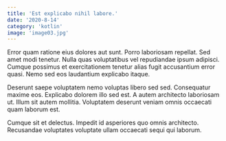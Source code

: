 ```yaml
---
title: 'Est explicabo nihil labore.'
date: '2020-8-14'
category: 'kotlin'
image: 'image03.jpg'
---
```


Error quam ratione eius dolores aut sunt. Porro laboriosam repellat. Sed amet modi tenetur. Nulla quas voluptatibus vel repudiandae ipsum adipisci. Cumque possimus et exercitationem tenetur alias fugit accusantium error quasi. Nemo sed eos laudantium explicabo itaque.
 Deserunt saepe voluptatem nemo voluptas libero sed sed. Consequatur maxime eos. Explicabo dolorem illo sed est. A autem architecto laboriosam ut. Illum sit autem mollitia. Voluptatem deserunt veniam omnis occaecati quam laborum est.
 Cumque sit et delectus. Impedit id asperiores quo omnis architecto. Recusandae voluptates voluptate ullam occaecati sequi qui laborum.
